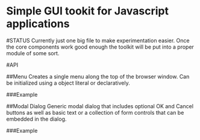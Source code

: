 Simple GUI tookit for Javascript applications
====

#STATUS
Currently just one big file to make experimentation easier.  Once the core components work good enough the toolkit will be put into a proper module of some sort.

#API

##Menu
Creates a single menu along the top of the browser window.  Can be initialized using a object literal or declaratively.

###Example


##Modal Dialog
Generic modal dialog that includes optional OK and Cancel buttons as well as basic text or a collection of form controls that can be embedded in the dialog.

###Example

